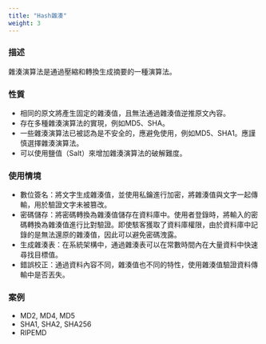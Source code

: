 ```yaml
---
title: "Hash雜湊"
weight: 3
---
```


### **描述**

雜湊演算法是通過壓縮和轉換生成摘要的一種演算法。

### **性質**

- 相同的原文將產生固定的雜湊值，且無法通過雜湊值逆推原文內容。
- 存在多種雜湊演算法的實現，例如MD5、SHA。
- 一些雜湊演算法已被認為是不安全的，應避免使用，例如MD5、SHA1。應謹慎選擇雜湊演算法。
- 可以使用鹽值（Salt）來增加雜湊演算法的破解難度。

### **使用情境**

- 數位簽名：將文字生成雜湊值，並使用私鑰進行加密，將雜湊值與文字一起傳輸，用於驗證文字未被篡改。
- 密碼儲存：將密碼轉換為雜湊值儲存在資料庫中。使用者登錄時，將輸入的密碼轉換為雜湊值進行比對驗證。即使駭客獲取了資料庫權限，由於資料庫中記錄的是無法還原的雜湊值，因此可以避免密碼洩露。
- 生成雜湊表：在系統架構中，通過雜湊表可以在常數時間內在大量資料中快速尋找目標值。
- 錯誤校正：通過資料內容不同，雜湊值也不同的特性，使用雜湊值驗證資料傳輸中是否丟失。

### **案例**

- MD2, MD4, MD5
- SHA1, SHA2, SHA256
- RIPEMD
